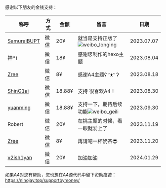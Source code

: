 感谢以下朋友的金钱支持：

| 称呼                                          | 方式 | 金额   | 留言                                                         | 日期       |
| --------------------------------------------- | ---- | ------ | ------------------------------------------------------------ | ---------- |
| [SamuraiBUPT](https://samuraibupt.github.io/) | 微信 | 20¥    | 就当是支持正版了![weibo_longing](https://unpkg.com/@waline/emojis@1.1.0/weibo/weibo_longing.png) | 2023.07.07 |
| 神*i                                          | 微信 | 18¥    | 感谢您制作的hexo主题                                         | 2023.08.04 |
| [Zree](https://www.aztreelet.top/)            | 微信 | 8¥     | 感谢A4主题ʕ ᵔᴥᵔ ʔ                                            | 2023.08.18 |
| [ShinG1ai](https://noe.zone/)                 | 微信 | 18.88¥ | 支持  很喜欢A4！                                             | 2023.08.30 |
| [yuanming](http://sirwym.github.io/)          | 微信 | 18.88¥ | 支持一下，期待后续功能![weibo_geili](https://unpkg.com/@waline/emojis@1.1.0/weibo/weibo_geili.png) | 2023.09.30 |
| Robert                                        | 微信 | 20¥    | 在挑主题的时候，看一眼就爱上了                               | 2023.11.19 |
| [Zree](https://www.aztreelet.top/)            | 微信 | 8¥     | 再请喝一杯奶茶😎                                              | 2023.11.20 |
| [v2ish1yan](https://v2ish1yan.github.io/)     | 微信 | 20¥    | 加油加油                                                     | 2024.01.29 |













如果A4对您有帮助，您也想在A4源代码中留下资助痕迹：https://ninojay.top/supportbymoney/

